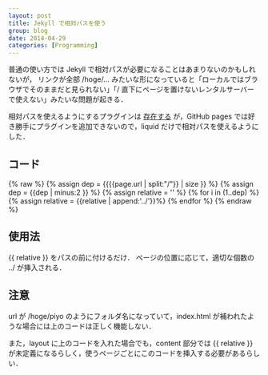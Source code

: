```yaml
---
layout: post
title: Jekyll で相対パスを使う
group: blog
date: 2014-04-29
categories: [Programming]
---
```

普通の使い方では Jekyll で相対パスが必要になることはあまりないのかもしれないが，
リンクが全部 /hoge/... みたいな形になっていると「ローカルではブラウザでそのままだと見られない」「/ 直下にページを置けないレンタルサーバーで使えない」みたいな問題が起きる．

相対パスを使えるようにするプラグインは [存在する](https://jclement.ca/2013/12/06/relative_jekyll_paths.html) が，GitHub pages では好き勝手にプラグインを追加できないので，liquid だけで相対パスを使えるようにした．

## コード
{% raw %}
	{% assign dep = {{{{page.url | split:"/"}} | size }} %}
	{% assign dep = {{dep | minus:2 }} %}
	{% assign relative = '' %}
	{% for i in (1..dep) %}
	{% assign relative = {{relative | append:'../'}}%}
	{% endfor %}
{% endraw %}
## 使用法
\{\{ relative \}\} をパスの前に付けるだけ．
ページの位置に応じて，適切な個数の ../ が挿入される．

## 注意
url が /hoge/piyo のようにフォルダ名になっていて，index.html が補われたような場合には上のコードは正しく機能しない．

また，layout に上のコードを入れた場合でも，content 部分では \{\{ relative \}\} が未定義になるらしく，使うページごとにこのコードを挿入する必要があるらしい．
